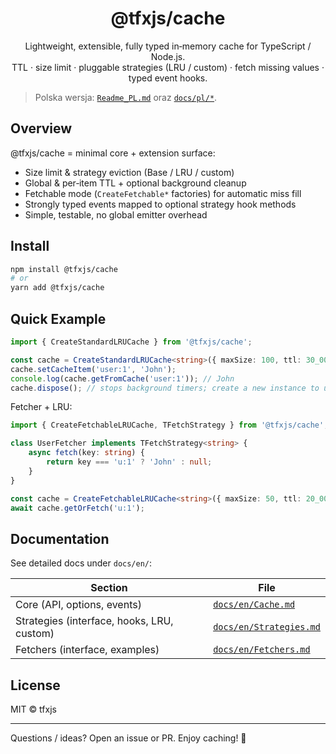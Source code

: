 <div align="center">
	<h1>@tfxjs/cache</h1>
	<p>Lightweight, extensible, fully typed in‑memory cache for TypeScript / Node.js.<br/> TTL · size limit · pluggable strategies (LRU / custom) · fetch missing values · typed event hooks.</p>
</div>

> Polska wersja: [`Readme_PL.md`](./Readme_PL.md) oraz [`docs/pl/*`](./docs/pl/).

## Overview

@tfxjs/cache = minimal core + extension surface:

- Size limit & strategy eviction (Base / LRU / custom)
- Global & per‑item TTL + optional background cleanup
- Fetchable mode (`CreateFetchable*` factories) for automatic miss fill
- Strongly typed events mapped to optional strategy hook methods
- Simple, testable, no global emitter overhead

## Install

```bash
npm install @tfxjs/cache
# or
yarn add @tfxjs/cache
```

## Quick Example

```ts
import { CreateStandardLRUCache } from '@tfxjs/cache';

const cache = CreateStandardLRUCache<string>({ maxSize: 100, ttl: 30_000, cleanupInterval: 5_000 });
cache.setCacheItem('user:1', 'John');
console.log(cache.getFromCache('user:1')); // John
cache.dispose(); // stops background timers; create a new instance to use cache again
```

Fetcher + LRU:

```ts
import { CreateFetchableLRUCache, TFetchStrategy } from '@tfxjs/cache';

class UserFetcher implements TFetchStrategy<string> {
	async fetch(key: string) {
		return key === 'u:1' ? 'John' : null;
	}
}

const cache = CreateFetchableLRUCache<string>({ maxSize: 50, ttl: 20_000 }, new UserFetcher());
await cache.getOrFetch('u:1');
```

## Documentation

See detailed docs under `docs/en/`:

| Section                                    | File                                               |
| ------------------------------------------ | -------------------------------------------------- |
| Core (API, options, events)                | [`docs/en/Cache.md`](./docs/en/Cache.md)           |
| Strategies (interface, hooks, LRU, custom) | [`docs/en/Strategies.md`](./docs/en/Strategies.md) |
| Fetchers (interface, examples)             | [`docs/en/Fetchers.md`](./docs/en/Fetchers.md)     |

## License

MIT © tfxjs

---

Questions / ideas? Open an issue or PR. Enjoy caching! 🧠
